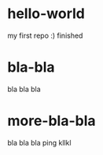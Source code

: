 hello-world
===========

my first repo :)
finished


bla-bla
===========
bla bla bla

more-bla-bla
===========
bla bla bla
ping
kllkl
